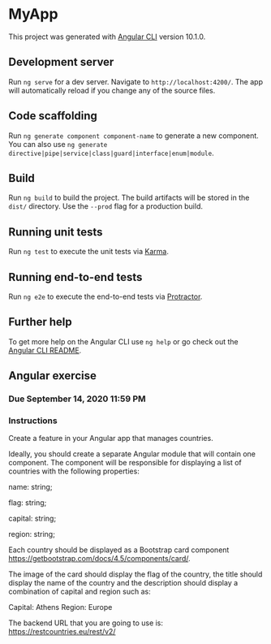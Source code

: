 # MyApp

This project was generated with [Angular CLI](https://github.com/angular/angular-cli) version 10.1.0.

## Development server

Run `ng serve` for a dev server. Navigate to `http://localhost:4200/`. The app will automatically reload if you change any of the source files.

## Code scaffolding

Run `ng generate component component-name` to generate a new component. You can also use `ng generate directive|pipe|service|class|guard|interface|enum|module`.

## Build

Run `ng build` to build the project. The build artifacts will be stored in the `dist/` directory. Use the `--prod` flag for a production build.

## Running unit tests

Run `ng test` to execute the unit tests via [Karma](https://karma-runner.github.io).

## Running end-to-end tests

Run `ng e2e` to execute the end-to-end tests via [Protractor](http://www.protractortest.org/).

## Further help

To get more help on the Angular CLI use `ng help` or go check out the [Angular CLI README](https://github.com/angular/angular-cli/blob/master/README.md).

## Angular exercise

### Due September 14, 2020 11:59 PM
### Instructions
Create a feature in your Angular app that manages countries.

Ideally, you should create a separate Angular module that will contain one component. The component will be responsible for displaying a list of countries with the following properties:

name: string;

flag: string;

capital: string;

region: string;



Each country should be displayed as a Bootstrap card component https://getbootstrap.com/docs/4.5/components/card/. 



The image of the card should display the flag of the country, the title should display the name of the country and the description should display a combination of capital and region such as:

Capital: Athens
Region: Europe


The backend URL that you are going to use is: https://restcountries.eu/rest/v2/ 



